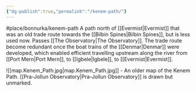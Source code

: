 ```yaml
---
{"dg-publish":true,"permalink":"/kenem-path/"}
---
```


#place/bonnurka/kenem-path 
A path north of [[Evermist\|Evermist]] that was an old trade route towards the [[Bilbin Spines\|Bilbin Spines]], but is less used now. Passes [[The Observatory\|The Observatory]]. The trade route become redundant once the boat trains of the [[Denmar\|Denmar]] were developed, which enabled efficient travelling upstream along the river from [[Port Mern\|Port Mern]], to [[Igbele\|Igbele]], to [[Evermist\|Evermist]]. 

![[map.Kenem_Path.jpg\|map.Kenem_Path.jpg]] - An older map of the Kenem Path. [[Pra-Jollun Observatory\|Pra-Jollun Observatory]] is drawn but unmarked. 
